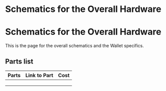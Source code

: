 # Schematics for the Overall Hardware
# Schematics for the Overall Hardware
This is the page for the overall schematics and the Wallet specifics.

## Parts list
| <b>Parts</b> | <b>Link to Part</b> | <b>Cost</b> |
|:-----:|:------------:|------|
|       |              |      |
|       |              |      |
|       |              |      |
